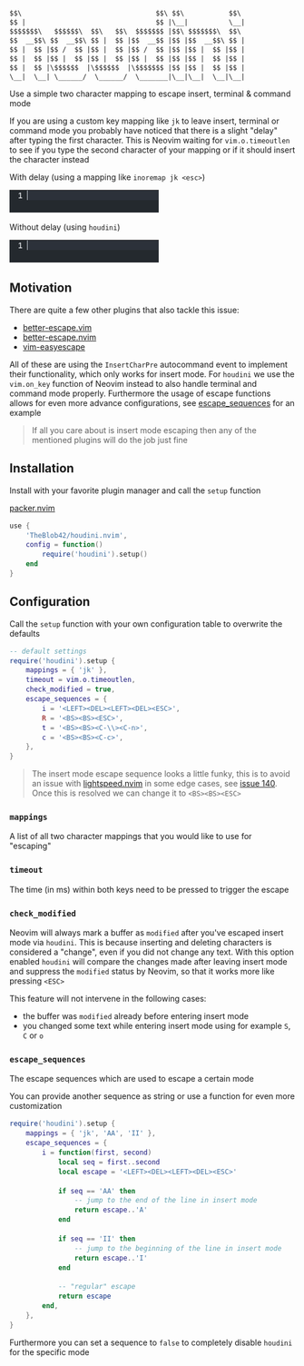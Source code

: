 ```text
$$\                                 $$\ $$\           $$\
$$ |                                $$ |\__|          \__|
$$$$$$$\   $$$$$$\  $$\   $$\  $$$$$$$ |$$\ $$$$$$$\  $$\
$$  __$$\ $$  __$$\ $$ |  $$ |$$  __$$ |$$ |$$  __$$\ $$ |
$$ |  $$ |$$ /  $$ |$$ |  $$ |$$ /  $$ |$$ |$$ |  $$ |$$ |
$$ |  $$ |$$ |  $$ |$$ |  $$ |$$ |  $$ |$$ |$$ |  $$ |$$ |
$$ |  $$ |\$$$$$$  |\$$$$$$  |\$$$$$$$ |$$ |$$ |  $$ |$$ |
\__|  \__| \______/  \______/  \_______|\__|\__|  \__|\__|
```

Use a simple two character mapping to escape insert, terminal & command mode

If you are using a custom key mapping like `jk` to leave insert, terminal or command mode you probably have noticed that there is a slight "delay" after typing the first character. This is Neovim waiting for `vim.o.timeoutlen` to see if you type the second character of your mapping or if it should insert the character instead

With delay (using a mapping like `inoremap jk <esc>`)

![with delay](./assets/with_delay.gif)

Without delay (using `houdini`)

![without delay](./assets/without_delay.gif)

## Motivation

There are quite a few other plugins that also tackle this issue:

- [better-escape.vim](https://github.com/jdhao/better-escape.vim)
- [better-escape.nvim](https://github.com/max397574/better-escape.nvim)
- [vim-easyescape](https://github.com/zhou13/vim-easyescape)

All of these are using the `InsertCharPre` autocommand event to implement their functionality, which only works for insert mode. For `houdini` we use the `vim.on_key` function of Neovim instead to also handle terminal and command mode properly. Furthermore the usage of escape functions allows for even more advance configurations, see [escape_sequences](#escape_sequences) for an example

> If all you care about is insert mode escaping then any of the mentioned plugins will do the job just fine

## Installation

Install with your favorite plugin manager and call the `setup` function

[packer.nvim](https://github.com/wbthomason/packer.nvim)
```lua
use {
    'TheBlob42/houdini.nvim',
    config = function()
        require('houdini').setup()
    end
}
```

## Configuration

Call the `setup` function with your own configuration table to overwrite the defaults

```lua
-- default settings
require('houdini').setup {
    mappings = { 'jk' },
    timeout = vim.o.timeoutlen,
    check_modified = true,
    escape_sequences = {
        i = '<LEFT><DEL><LEFT><DEL><ESC>',
        R = '<BS><BS><ESC>',
        t = '<BS><BS><C-\\><C-n>',
        c = '<BS><BS><C-c>',
    },
}
```

> The insert mode escape sequence looks a little funky, this is to avoid an issue with [lightspeed.nvim](https://github.com/ggandor/lightspeed.nvim) in some edge cases, see [issue 140](https://github.com/ggandor/lightspeed.nvim/issues/140). Once this is resolved we can change it to `<BS><BS><ESC>`

### `mappings`

A list of all two character mappings that you would like to use for "escaping"

### `timeout`

The time (in ms) within both keys need to be pressed to trigger the escape

### `check_modified`

Neovim will always mark a buffer as `modified` after you've escaped insert mode via `houdini`. This is because inserting and deleting characters is considered a "change", even if you did not change any text. With this option enabled `houdini` will compare the changes made after leaving insert mode and suppress the `modified` status by Neovim, so that it works more like pressing `<ESC>`

This feature will not intervene in the following cases:

- the buffer was `modified` already before entering insert mode
- you changed some text while entering insert mode using for example `S`, `C` or `o`

### `escape_sequences`

The escape sequences which are used to escape a certain mode

You can provide another sequence as string or use a function for even more customization

```lua
require('houdini').setup {
    mappings = { 'jk', 'AA', 'II' },
    escape_sequences = {
        i = function(first, second)
            local seq = first..second
            local escape = '<LEFT><DEL><LEFT><DEL><ESC>'

            if seq == 'AA' then
                -- jump to the end of the line in insert mode
                return escape..'A'
            end

            if seq == 'II' then
                -- jump to the beginning of the line in insert mode
                return escape..'I'
            end

            -- "regular" escape
            return escape
        end,
    },
}
```

Furthermore you can set a sequence to `false` to completely disable `houdini` for the specific mode
